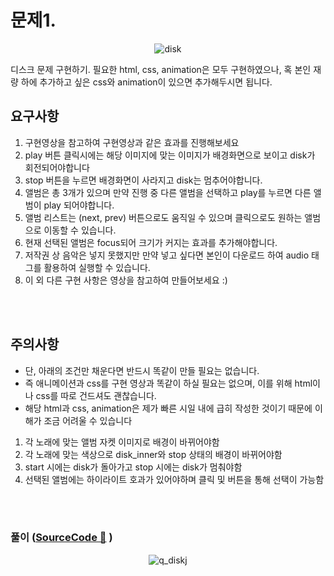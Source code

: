 # 문제1.

<div align = "center">

![disk](https://github.com/2023-frontend1/First_Repo/assets/50646145/c18faf82-7ec5-48cf-a035-524f691d9be5)

</div>

디스크 문제 구현하기. 필요한 html, css, animation은 모두 구현하였으나, 혹 본인 재량 하에 추가하고 싶은 css와 animation이 있으면 추가해두시면 됩니다.

## 요구사항

1. 구현영상을 참고하여 구현영상과 같은 효과를 진행해보세요
2. play 버튼 클릭시에는 해당 이미지에 맞는 이미지가 배경화면으로 보이고 disk가 회전되어야합니다
3. stop 버튼을 누르면 배경화면이 사라지고 disk는 멈추어야합니다.
4. 앨범은 총 3개가 있으며 만약 진행 중 다른 앨범을 선택하고 play를 누르면 다른 앨범이 play 되어야합니다.
5. 앨범 리스트는 (next, prev) 버튼으로도 움직일 수 있으며 클릭으로도 원하는 앨범으로 이동할 수 있습니다.
6. 현재 선택된 앨범은 focus되어 크기가 커지는 효과를 추가해야합니다.
7. 저작권 상 음악은 넣지 못했지만 만약 넣고 싶다면 본인이 다운로드 하여 audio 태그를 활용하여 실행할 수 있습니다.
8. 이 외 다른 구현 사항은 영상을 참고하여 만들어보세요 :)

</br>
</br>

## 주의사항

- 단, 아래의 조건만 채운다면 반드시 똑같이 만들 필요는 없습니다.
- 즉 애니메이션과 css를 구현 영상과 똑같이 하실 필요는 없으며, 이를 위해 html이나 css를 따로 건드셔도 괜찮습니다.
- 해당 html과 css, animation은 제가 빠른 시일 내에 급히 작성한 것이기 때문에 이해가 조금 어려울 수 있습니다

1. 각 노래에 맞는 앨범 자켓 이미지로 배경이 바뀌어야함
2. 각 노래에 맞는 색상으로 disk_inner와 stop 상태의 배경이 바뀌어야함
3. start 시에는 disk가 돌아가고 stop 시에는 disk가 멈춰야함
4. 선택된 앨범에는 하이라이트 호과가 있어야하며 클릭 및 버튼을 통해 선택이 가능함

</br>
</br>

### 풀이 ([SourceCode 🔗](https://github.com/2023-frontend1/First_Repo/blob/yunshin/yunshin/5주차/심화/disk/js/script.js) )

<div align = "center">

![q_diskj](https://github.com/2023-frontend1/First_Repo/assets/50646145/cc2ec779-a076-4735-b914-5ff571ede557)

</div>
